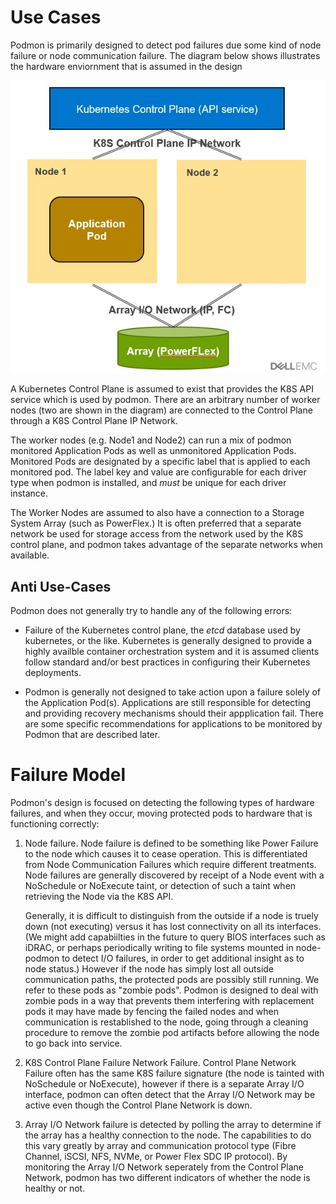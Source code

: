 <!--
Copyright (c) 2021 Dell Inc., or its subsidiaries. All Rights Reserved.

Licensed under the Apache License, Version 2.0 (the "License");
you may not use this file except in compliance with the License.
You may obtain a copy of the License at

    http://www.apache.org/licenses/LICENSE-2.0
-->

# Use Cases

Podmon is primarily designed to detect pod failures due some kind of node failure or node communication failure. The diagram below shows illustrates the hardware enviornment that is assumed in the design

![Podmon Hardware Model](podmon_model.jpg)

A Kubernetes Control Plane is assumed to exist that provides the K8S API service which is used by podmon. There are an arbitrary number of worker nodes (two are shown in the diagram)
are connected to the Control Plane through a K8S Control Plane IP Network.

The worker nodes (e.g. Node1 and Node2) can run a mix of podmon monitored Application Pods as well as unmonitored Application Pods.  Monitored Pods are designated by a specific label that is applied to each monitored pod. The label key and value are configurable for each driver type when podmon is installed, and _must_ be unique for each driver instance.

The Worker Nodes are assumed to also have a connection to a Storage System Array (such as PowerFlex.) It is often preferred that a separate network be used for storage access from the network used by the K8S control plane, and podmon takes advantage of the separate networks when available.

## Anti Use-Cases

Podmon does not generally try to handle any of the following errors:

* Failure of the Kubernetes control plane, the _etcd_ database used by kubernetes, or the like. Kubernetes is generally designed to provide a highly availble container orchestration system and it is assumed clients follow standard and/or best practices in configuring their Kubernetes deployments.

* Podmon is generally not designed to take action upon a failure solely of the Application Pod(s). Applications are still responsible for detecting and providing recovery mechanisms should their appplication fail. There are some specific recommendations for applications to be monitored by Podmon that are described later.

# Failure Model

Podmon's design is focused on detecting the following types of hardware failures, and when they occur, moving protected pods to hardware that is functioning correctly:

1. Node failure. Node failure is defined to be something like Power Failure to the node which causes it to cease operation. This is differentiated from Node Communication Failures which require different treatments. Node failures are generally discovered by receipt of a Node event with a NoSchedule or NoExecute taint, or detection of such a taint when retrieving the Node via the K8S API. 

    Generally, it is difficult to distinguish from the outside if a node is truely down (not executing) versus it has lost connectivity on all its interfaces. (We might add capabiilties in the future to query BIOS interfaces such as iDRAC, or perhaps periodically writing to file systems mounted in node-podmon to detect I/O failures, in order to get additional insight as to node status.) However if the node has simply lost all outside communication paths, the protected pods are possibly still running. We refer to these pods as "zombie pods". Podmon is designed to deal with zombie pods in a way that prevents them interfering with replacement pods it may have made by fencing the failed nodes and when communication is restablished to the node, going through a cleaning procedure to remove the zombie pod artifacts before allowing the node to go back into service.

2. K8S Control Plane Failure Network Failure. Control Plane Network Failure often has the same K8S failure signature (the node is tainted with NoSchedule or NoExecute), however if there is a separate Array I/O interface, podmon can often detect that the Array I/O Network may be active even though the Control Plane Network is down. 

3. Array I/O Network failure is detected by polling the array to determine if the array has a healthy connection to the node. The capabilities to do this vary greatly by array and communication protocol type (Fibre Channel, iSCSI, NFS, NVMe, or Power Flex SDC IP protocol). By monitoring the Array I/O Network seperately from the Control Plane Network, podmon has two different indicators of whether the node is healthy or not.